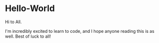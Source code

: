 # Hello-World
Hi to All. 

I'm incredibly excited to learn to code, and I hope anyone reading this is as well. Best of luck to all!
